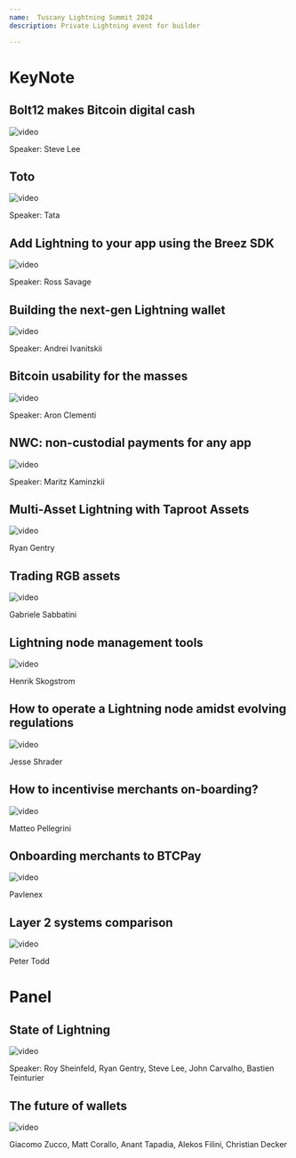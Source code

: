 ```yaml
---
name:  Tuscany Lightning Summit 2024
description: Private Lightning event for builder

---
```


# KeyNote

## Bolt12 makes Bitcoin digital cash 

![video](https://youtu.be/0Aq1ANhKV0E)

Speaker: Steve Lee

## Toto

![video](https://youtu.be/0Aq1ANhKV0E)

Speaker: Tata

## Add Lightning to your app using the Breez SDK

![video](https://youtu.be/jyRKzXyTB_w)

Speaker: Ross Savage 

## Building the next-gen Lightning wallet 

![video](https://youtu.be/fOKHMsBxRAQ)

Speaker: Andrei Ivanitskii

## Bitcoin usability for the masses 

![video](https://youtu.be/c07gMYbTMos)

Speaker: Aron Clementi 

## NWC: non-custodial payments for any app

![video](https://youtu.be/OCt6-pIUDqk)

Speaker: Maritz Kaminzkii 

## Multi-Asset Lightning with Taproot Assets 

![video](https://youtu.be/U2jpWmnx8_U)

Ryan Gentry

## Trading RGB assets

![video](https://youtu.be/f6d6bO21SXM)

Gabriele Sabbatini 

## Lightning node management tools

![video](https://youtu.be/In91ZTNjqUA)

Henrik Skogstrom

## How to operate a Lightning node amidst evolving regulations

![video](https://youtu.be/tjwGzWQUZMs)

Jesse Shrader 

## How to incentivise merchants on-boarding?

![video](https://youtu.be/7CwunS4lehM)

Matteo Pellegrini

## Onboarding merchants to BTCPay

![video](https://youtu.be/2BOUVd2VVZ0)

Pavlenex

## Layer 2 systems comparison

![video](https://youtu.be/HJxx55EPfKA)

Peter Todd

# Panel

## State of Lightning 

![video](https://youtu.be/_NjjOQuo_RE)

Speaker: Roy Sheinfeld, Ryan Gentry, Steve Lee, John Carvalho, Bastien Teinturier

## The future of wallets

![video](https://youtu.be/ZNcM0odM_C8)

Giacomo Zucco, Matt Corallo, Anant Tapadia, Alekos Filini, Christian Decker

